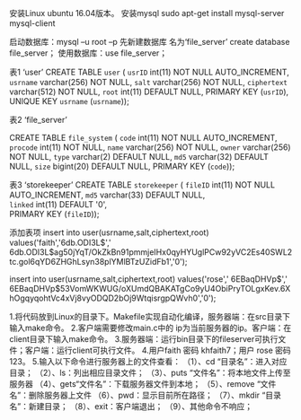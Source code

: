 安装Linux ubuntu 16.04版本。
安装mysql
sudo apt-get install mysql-server mysql-client

启动数据库：mysql –u root –p
先新建数据库 名为‘file_server’ 
create database file_server；
使用数据库：use file_server； 

表1 ‘user’
 CREATE TABLE `user` (
`usrID` int(11) NOT NULL AUTO_INCREMENT,
`usrname` varchar(256) NOT NULL,
`salt` varchar(256) NOT NULL,
`ciphertext` varchar(512) NOT NULL,
`root` int(11) DEFAULT NULL,
PRIMARY KEY (`usrID`),
UNIQUE KEY `usrname` (`usrname`)); 

表2 ‘file_server’

 CREATE TABLE `file_system` (
 `code` int(11) NOT NULL AUTO_INCREMENT,
 `procode` int(11) NOT NULL,
 `name` varchar(256) NOT NULL,
 `owner` varchar(256) NOT NULL,
 `type` varchar(2) DEFAULT NULL,
 `md5` varchar(32) DEFAULT NULL,
  `size` bigint(20) DEFAULT NULL,
  PRIMARY KEY (`code`));

表3 ‘storekeeper’
 CREATE TABLE `storekeeper` (
`fileID` int(11) NOT NULL AUTO_INCREMENT,
`md5` varchar(33) DEFAULT NULL,					   
`linked` int(11) DEFAULT '0',					     
PRIMARY KEY (`fileID`));

添加表项
insert into user(usrname,salt,ciphertext,root) values('faith','$6$db.ODI3L$',' $6$db.ODI3L$ag50jYqT/OkZkBn91pmmjeIHx0qyHYUglPCw92yVC2Es40SWL2tc.gol6qYD6ZHGhLsyn38plYMlBTzUZidFb1','0');

insert into user(usrname,salt,ciphertext,root) values('rose',' $6$EBaqDHVp$',' $6$EBaqDHVp$53VomWKWUG/oXUmdQBAKATgCo9yU4ObiPryTOLgxKev.6XhOgqyqohtVc4xVj8vyODQD2bOj9WtqisrgpQWvh0','0');


1.将代码放到Linux的目录下。Makefile实现自动化编译，服务器端：在src目录下输入make命令。
2.客户端需要修改main.c中的 ip为当前服务器的ip。客户端：在client目录下输入make命令。
3.服务器端：运行bin目录下的fileserver可执行文件；客户端：运行client可执行文件。
4.用户faith 密码 khfaith7；用户 rose 密码123。
5.输入以下命令进行服务器上的文件查看：
（1）、cd “目录名”：进入对应目录；
（2）、ls：列出相应目录文件；
（3）、puts “文件名”：将本地文件上传至服务器
（4）、gets“文件名”：下载服务器文件到本地；
（5）、remove “文件名”：删除服务器上文件
（6）、pwd：显示目前所在路径；
（7）、mkdir “目录名”：新建目录；
（8）、exit：客户端退出；
（9）、其他命令不响应；
